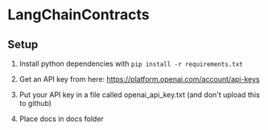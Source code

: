 # LangChainContracts

## Setup

1. Install python dependencies with `pip install -r requirements.txt`

2. Get an API key from here: https://platform.openai.com/account/api-keys

3. Put your API key in a file called openai_api_key.txt (and don't upload this to github)

4. Place docs in docs folder
